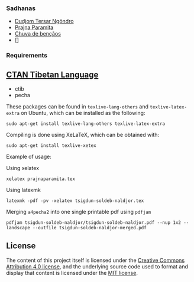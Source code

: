 ### Sadhanas

* [Dudjom Tersar Ngöndro](dudjom-tersar-ngondro/)
* [Prajna Paramita](prajnaparamita/)
* [Chuva de bençãos](tsigdun-soldeb-naldjor)
* []

### Requirements

[CTAN Tibetan Language](http://ctan.mackichan.com/language/tibetan/)
---
* ctib
* pecha

These packages can be found in `texlive-lang-others` and `texlive-latex-extra`
on Ubuntu, which can be installed as the following:

`sudo apt-get install texlive-lang-others texlive-latex-extra`

Compiling is done using XeLaTeX, which can be obtained with:

`sudo apt-get install texlive-xetex `

Example of usage:

Using xelatex

`xelatex prajnaparamita.tex`

Using latexmk

`latexmk -pdf -pv -xelatex tsigdun-soldeb-naldjor.tex`


Merging `a4pecha2` into one single printable pdf using `pdfjam`

`pdfjam tsigdun-soldeb-naldjor/tsigdun-soldeb-naldjor.pdf --nup 1x2 --landscape --outfile tsigdun-soldeb-naldjor-merged.pdf`

## License

The content of this project itself is licensed under the [Creative Commons Attribution 4.0 license](https://creativecommons.org/licenses/by/4.0/), and the underlying source code used to format and display that content is licensed under the [MIT license](http://opensource.org/licenses/mit-license.php).
